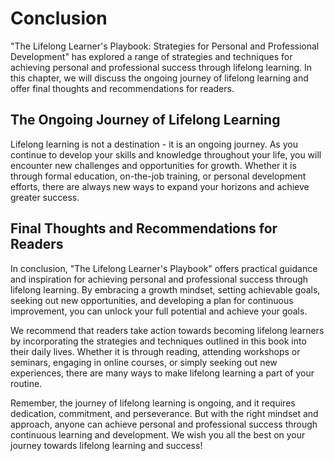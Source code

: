 Conclusion
==========

"The Lifelong Learner's Playbook: Strategies for Personal and Professional Development" has explored a range of strategies and techniques for achieving personal and professional success through lifelong learning. In this chapter, we will discuss the ongoing journey of lifelong learning and offer final thoughts and recommendations for readers.

The Ongoing Journey of Lifelong Learning
----------------------------------------

Lifelong learning is not a destination - it is an ongoing journey. As you continue to develop your skills and knowledge throughout your life, you will encounter new challenges and opportunities for growth. Whether it is through formal education, on-the-job training, or personal development efforts, there are always new ways to expand your horizons and achieve greater success.

Final Thoughts and Recommendations for Readers
----------------------------------------------

In conclusion, "The Lifelong Learner's Playbook" offers practical guidance and inspiration for achieving personal and professional success through lifelong learning. By embracing a growth mindset, setting achievable goals, seeking out new opportunities, and developing a plan for continuous improvement, you can unlock your full potential and achieve your goals.

We recommend that readers take action towards becoming lifelong learners by incorporating the strategies and techniques outlined in this book into their daily lives. Whether it is through reading, attending workshops or seminars, engaging in online courses, or simply seeking out new experiences, there are many ways to make lifelong learning a part of your routine.

Remember, the journey of lifelong learning is ongoing, and it requires dedication, commitment, and perseverance. But with the right mindset and approach, anyone can achieve personal and professional success through continuous learning and development. We wish you all the best on your journey towards lifelong learning and success!
